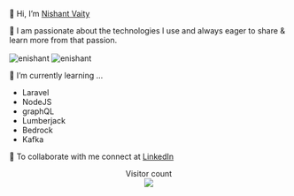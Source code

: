 👋 Hi, I’m [Nishant Vaity](https://www.nishantvaity.com/)

🌱 I am passionate about the technologies I use and always eager to share & learn more from that passion.

<img align="center" src="https://github-readme-stats.vercel.app/api/top-langs/?username=enishant&layout=compact&hide=html" alt="enishant" />

<img align="center" src="https://github-readme-stats.vercel.app/api?username=enishant&show_icons=true" alt="enishant" />

👀 I’m currently learning ... 
- Laravel
- NodeJS
- graphQL
- Lumberjack
- Bedrock
- Kafka 

💞️ To collaborate with me connect at [LinkedIn](https://www.linkedin.com/in/enishant/)

<p align="center"> 
  Visitor count<br>
  <img src="https://profile-counter.glitch.me/enishant/count.svg" />
</p>
